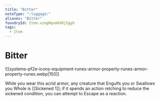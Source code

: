 ```yaml
---
title: "Bitter"
noteType: ":luggage:"
aliases: "Bitter"
foundryId: Item.vzegNqxm6X0jIggh
tags:
  - Item
---
```


# Bitter
![[systems-pf2e-icons-equipment-runes-armor-property-runes-armor-property-runes.webp|150]]

While you wear this acrid armor, any creature that Engulfs you or Swallows you Whole is [[Sickened 1]]; if it spends an action retching to reduce the sickened condition, you can attempt to Escape as a reaction.
